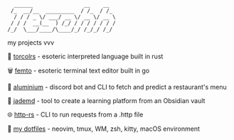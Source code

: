 ```
  ______                __    __  
 /_  __/__  _________  / /_  / /_ 
  / / / _ \/ ___/ __ \/ __ \/ __ \
 / / /  __(__  ) /_/ / / / / / / /
/_/  \___/____/\____/_/ /_/_/ /_/ 
```
my projects vvv

🚁 [torcolrs](https://github.com/Tesohh/torcolrs) - esoteric interpreted language built in rust

🗑️ [femto](https://github.com/Tesohh/femto) - esoteric terminal text editor built in go

🤖 [aluminium](https://github.com/Tesohh/aluminium) - discord bot and CLI to fetch and predict a restaurant's menu

💎 [jademd](https://github.com/Tesohh/jademd) - tool to create a learning platform from an Obsidian vault

🌐 [http-rs](https://github.com/Tesohh/http-rs) - CLI to run requests from a .http file

📁 [my dotfiles](https://github.com/Tesohh/dotfiles) - neovim, tmux, WM, zsh, kitty, macOS environment
